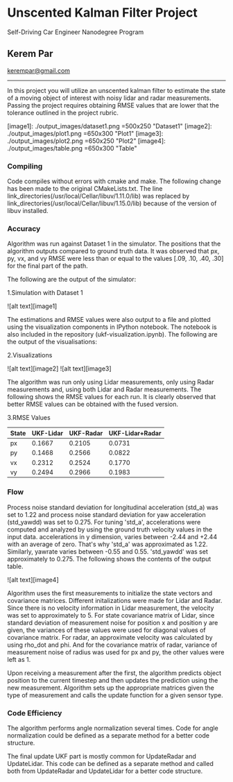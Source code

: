 # Unscented Kalman Filter Project
Self-Driving Car Engineer Nanodegree Program

## Kerem Par
<kerempar@gmail.com>


---


In this project you will utilize an unscented kalman filter to estimate the state of a moving object of interest with noisy lidar and radar measurements. Passing the project requires obtaining RMSE values that are lower that the tolerance outlined in the project rubric. 


[//]: # (Image References)

[image1]: ./output_images/dataset1.png =500x250 "Dataset1"
[image2]: ./output_images/plot1.png =650x300 "Plot1"
[image3]: ./output_images/plot2.png =650x250 "Plot2"
[image4]: ./output_images/table.png =650x300 "Table"


### Compiling


Code compiles without errors with cmake and make. 
The following change has been made to the original CMakeLists.txt. The line link_directories(/usr/local/Cellar/libuv/1.11.0/lib) was replaced by link_directories(/usr/local/Cellar/libuv/1.15.0/lib) because of the version of libuv installed.

### Accuracy


Algorithm was run against Dataset 1 in the simulator. The positions that the algorithm outputs compared to ground truth data. It was observed that px, py, vx, and vy RMSE were less than or equal to the values [.09, .10, .40, .30] for the final part of the path.

The following are the output of the simulator:

1.Simulation with Dataset 1

![alt text][image1]

The estimations and RMSE values were also output to a file and plotted using the visualization components in IPython notebook. The notebook is also included in the repository (ukf-visualization.ipynb). The following are the output of the visualisations:

2.Visualizations

![alt text][image2]
![alt text][image3]

The algorithm was run only using Lidar measurements, only using Radar measurements and, using both Lidar and Radar measurements. The following shows the RMSE values for each run. It is clearly observed that better RMSE values can be obtained with the fused version. 

3.RMSE Values

| State | UKF-Lidar | UKF-Radar | UKF-Lidar+Radar |
| ----- | --------- | --------- | --------------- |
|  px   |  0.1667   |  0.2105   |  0.0731         |
|  py   |  0.1468   |  0.2566   |  0.0822         |
|  vx   |  0.2312   |  0.2524   |  0.1770         |
|  vy   |  0.2494   |  0.2966   |  0.1983         |



### Flow

Process noise standard deviation for longitudinal acceleration (std_a) was set to 1.22 and process noise standard deviation for yaw acceleration (std_yawdd) was set to 0.275.
For tuning 'std_a', accelerations were computed and analyzed by using the ground truth velocity values in the input data. accelerations in y dimension, varies between -2.44 and +2.44 with an average of zero. That's why 'std_a' was approximated as 1.22. Similarly, yawrate varies between -0.55 and 0.55. 'std_yawdd' was set approximately to 0.275. The following shows the contents of the output table.

![alt text][image4]
    
Algorithm uses the first measurements to initialize the state vectors and covariance matrices.
Different initalizations were made for Lidar and Radar. Since there is no velocity information in Lidar measurement, the velocity was set to approximately to 5. For state covariance matrix of Lidar, since standard deviation of measurement noise for position x and position y are given, the variances of these values were used for diagonal values of covariance matrix.
For radar, an approximate velocity was calculated by using rho_dot and phi. And for the covariance matrix of radar, variance of measurement noise of radius was used for px and py,  the other values were left as 1.     

Upon receiving a measurement after the first, the algorithm predicts object position to the current timestep and then updates the prediction using the new measurement. Algorithm sets up the appropriate matrices given the type of measurement and calls the update function for a given sensor type.


### Code Efficiency

The algorithm performs angle normalization several times. Code for angle normalization could be defined as a separate method for a better code structure.

The final update UKF part is mostly common for UpdateRadar and UpdateLidar. This code can be defined as a separate method and called both from UpdateRadar and UpdateLidar for a better code structure.  
